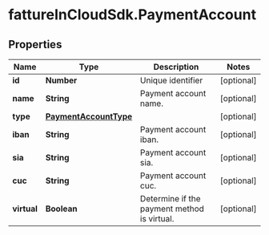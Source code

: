 # fattureInCloudSdk.PaymentAccount

## Properties

Name | Type | Description | Notes
------------ | ------------- | ------------- | -------------
**id** | **Number** | Unique identifier | [optional] 
**name** | **String** | Payment account name. | [optional] 
**type** | [**PaymentAccountType**](PaymentAccountType.md) |  | [optional] 
**iban** | **String** | Payment account iban. | [optional] 
**sia** | **String** | Payment account sia. | [optional] 
**cuc** | **String** | Payment account cuc. | [optional] 
**virtual** | **Boolean** | Determine if the payment method is virtual. | [optional] 


